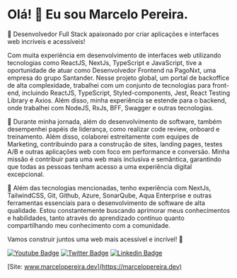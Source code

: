 # Olá! 👋 Eu sou Marcelo Pereira.

🚀 Desenvolvedor Full Stack apaixonado por criar aplicações e interfaces web incríveis e acessíveis!

Com muita experiência em desenvolvimento de interfaces web utilizando tecnologias como ReactJS, NextJs, TypeScript e JavaScript, tive a oportunidade de atuar como Desenvolvedor Frontend na PagoNxt, uma empresa do grupo Santander. Nesse projeto global, um portal de backoffice de alta complexidade, trabalhei com um conjunto de tecnologias para front-end, incluindo ReactJS, TypeScript, Styled-components, Jest, React Testing Library e Axios. Além disso, minha experiência se estende para o backend, onde trabalhei com NodeJS, RxJs, BFF, Swagger e outras tecnologias.

💼 Durante minha jornada, além do desenvolvimento de software, também desempenhei papéis de liderança, como realizar code review, onboard e treinamento. Além disso, colaborei estreitamente com equipes de Marketing, contribuindo para a construção de sites, landing pages, testes A/B e outras aplicações web com foco em performance e conversão. Minha missão é contribuir para uma web mais inclusiva e semântica, garantindo que todas as pessoas tenham acesso a uma experiência digital excepcional.

🔧 Além das tecnologias mencionadas, tenho experiência com NextJs, TailwindCSS, Git, Github, Azure, SonarQube, Aqua Enterprise e outras ferramentas essenciais para o desenvolvimento de software de alta qualidade. Estou constantemente buscando aprimorar meus conhecimentos e habilidades, tanto através do aprendizado contínuo quanto compartilhando meu conhecimento com a comunidade.

Vamos construir juntos uma web mais acessível e incrível! 🚀

[![Youtube Badge](https://img.shields.io/badge/-Youtube-FF0000?style=flat-square&labelColor=FF0000&logo=youtube&logoColor=white&link=https://www.youtube.com/channel/UCjsX4DU9LnNYUC2366_wJkw?view_as=subscriber)](https://www.youtube.com/channel/UCjsX4DU9LnNYUC2366_wJkw?view_as=subscriber)
[![Twitter Badge](https://img.shields.io/badge/-Twitter-1ca0f1?style=flat-square&labelColor=1ca0f1&logo=twitter&logoColor=white&link=https://twitter.com/marcelopoars)](https://twitter.com/marcelopoars)
[![Linkedin Badge](https://img.shields.io/badge/-LinkedIn-blue?style=flat-square&logo=Linkedin&logoColor=white&link=https://www.linkedin.com/in/marcelopoars)](https://www.linkedin.com/in/marcelopoars)


[Site: www.marcelopereira.dev](https://marcelopereira.dev)
